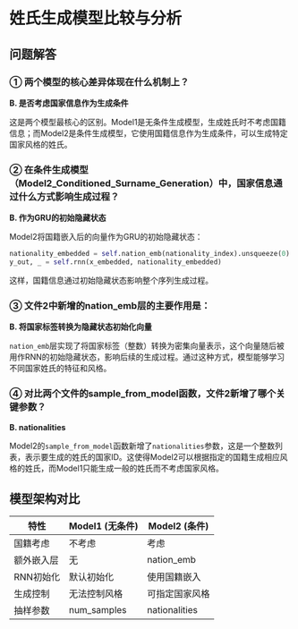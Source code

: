 # 姓氏生成模型比较与分析

## 问题解答

### ① 两个模型的核心差异体现在什么机制上？
**B. 是否考虑国家信息作为生成条件**

这是两个模型最核心的区别。Model1是无条件生成模型，生成姓氏时不考虑国籍信息；而Model2是条件生成模型，它使用国籍信息作为生成条件，可以生成特定国家风格的姓氏。

### ② 在条件生成模型（Model2_Conditioned_Surname_Generation）中，国家信息通过什么方式影响生成过程？
**B. 作为GRU的初始隐藏状态**

Model2将国籍嵌入后的向量作为GRU的初始隐藏状态：
```python
nationality_embedded = self.nation_emb(nationality_index).unsqueeze(0)
y_out, _ = self.rnn(x_embedded, nationality_embedded)
```
这样，国籍信息通过初始隐藏状态影响整个序列生成过程。

### ③ 文件2中新增的nation_emb层的主要作用是：
**B. 将国家标签转换为隐藏状态初始化向量**

`nation_emb`层实现了将国家标签（整数）转换为密集向量表示，这个向量随后被用作RNN的初始隐藏状态，影响后续的生成过程。通过这种方式，模型能够学习不同国家姓氏的特征和风格。

### ④ 对比两个文件的sample_from_model函数，文件2新增了哪个关键参数？
**B. nationalities**

Model2的`sample_from_model`函数新增了`nationalities`参数，这是一个整数列表，表示要生成的姓氏的国家ID。这使得Model2可以根据指定的国籍生成相应风格的姓氏，而Model1只能生成一般的姓氏而不考虑国家风格。

## 模型架构对比

| 特性 | Model1 (无条件) | Model2 (条件) |
|------|----------------|--------------|
| 国籍考虑 | 不考虑 | 考虑 |
| 额外嵌入层 | 无 | nation_emb |
| RNN初始化 | 默认初始化 | 使用国籍嵌入 |
| 生成控制 | 无法控制风格 | 可指定国家风格 |
| 抽样参数 | num_samples | nationalities |

